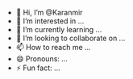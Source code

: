 - 👋 Hi, I’m @Karanmir
- 👀 I’m interested in ...
- 🌱 I’m currently learning ...
- 💞️ I’m looking to collaborate on ...
- 📫 How to reach me ...
- 😄 Pronouns: ...
- ⚡ Fun fact: ...

<!---
Karanmir/Karanmir is a ✨ special ✨ repository because its `README.md` (this file) appears on your GitHub profile.
You can click the Preview link to take a look at your changes.
--->
